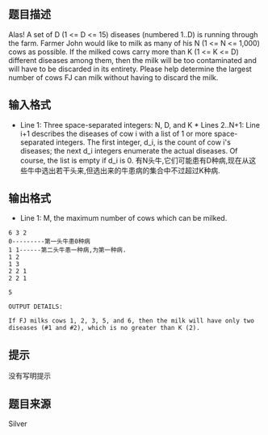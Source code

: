 


## 题目描述
Alas! A set of D (1 <= D <= 15) diseases (numbered 1..D) is running through the farm. Farmer John would like to milk as many of his N (1 <= N <= 1,000) cows as possible. If the milked cows carry more than K (1 <= K <= D) different diseases among them, then the milk will be too contaminated and will have to be discarded in its entirety. Please help determine the largest number of cows FJ can milk without having to discard the milk. 
## 输入格式
* Line 1: Three space-separated integers: N, D, and K * Lines 2..N+1: Line i+1 describes the diseases of cow i with a list of 1 or more space-separated integers. The first integer, d_i, is the count of cow i's diseases; the next d_i integers enumerate the actual diseases. Of course, the list is empty if d_i is 0. 有N头牛,它们可能患有D种病,现在从这些牛中选出若干头来,但选出来的牛患病的集合中不过超过K种病.
## 输出格式
* Line 1: M, the maximum number of cows which can be milked. 

```input1
6 3 2
0---------第一头牛患0种病
1 1------第二头牛患一种病,为第一种病.
1 2
1 3
2 2 1
2 2 1

```
```output1
5

OUTPUT DETAILS:

If FJ milks cows 1, 2, 3, 5, and 6, then the milk will have only two
diseases (#1 and #2), which is no greater than K (2). 
```

## 提示
没有写明提示
## 题目来源
Silver


